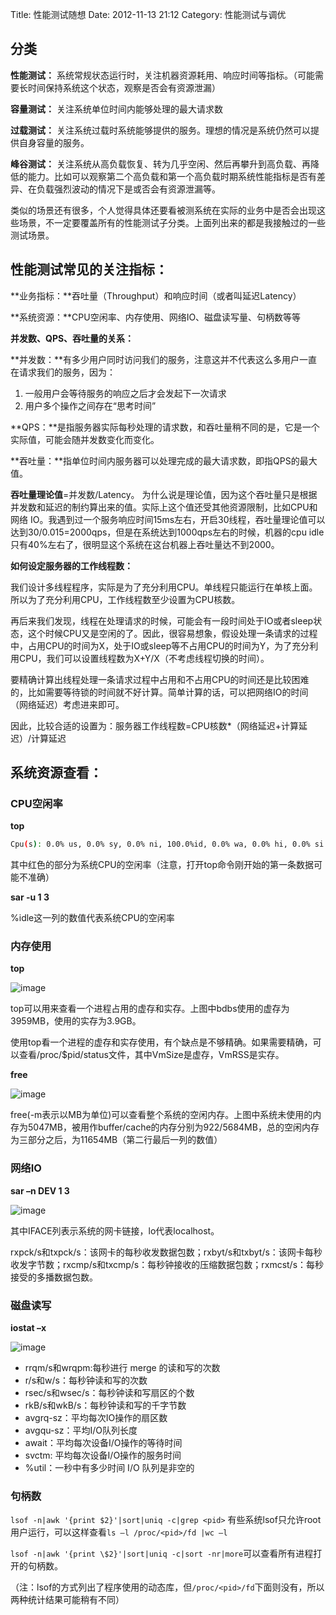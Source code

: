 Title: 性能测试随想
Date: 2012-11-13 21:12
Category: 性能测试与调优

## 分类

**性能测试：** 系统常规状态运行时，关注机器资源耗用、响应时间等指标。（可能需要长时间保持系统这个状态，观察是否会有资源泄漏）

**容量测试：** 关注系统单位时间内能够处理的最大请求数

**过载测试：** 关注系统过载时系统能够提供的服务。理想的情况是系统仍然可以提供自身容量的服务。

**峰谷测试：** 关注系统从高负载恢复、转为几乎空闲、然后再攀升到高负载、再降低的能力。比如可以观察第二个高负载和第一个高负载时期系统性能指标是否有差异、在负载强烈波动的情况下是或否会有资源泄漏等。

类似的场景还有很多，个人觉得具体还要看被测系统在实际的业务中是否会出现这些场景，不一定要覆盖所有的性能测试子分类。上面列出来的都是我接触过的一些测试场景。


## 性能测试常见的关注指标：

**业务指标：**吞吐量（Throughput）和响应时间（或者叫延迟Latency）

**系统资源：**CPU空闲率、内存使用、网络IO、磁盘读写量、句柄数等等

**并发数、QPS、吞吐量的关系：**

**并发数：**有多少用户同时访问我们的服务，注意这并不代表这么多用户一直在请求我们的服务，因为：

1. 一般用户会等待服务的响应之后才会发起下一次请求 
2. 用户多个操作之间存在“思考时间”

**QPS：**是指服务器实际每秒处理的请求数，和吞吐量稍不同的是，它是一个实际值，可能会随并发数变化而变化。

**吞吐量：**指单位时间内服务器可以处理完成的最大请求数，即指QPS的最大值。

**吞吐量理论值**=并发数/Latency。
为什么说是理论值，因为这个吞吐量只是根据并发数和延迟的制约算出来的值。实际上这个值还受其他资源限制，比如CPU和网络 IO。我遇到过一个服务响应时间15ms左右，开启30线程，吞吐量理论值可以达到30/0.015=2000qps，但是在系统达到1000qps左右的时候，机器的cpu idle只有40%左右了，很明显这个系统在这台机器上吞吐量达不到2000。

**如何设定服务器的工作线程数：**

我们设计多线程程序，实际是为了充分利用CPU。单线程只能运行在单核上面。所以为了充分利用CPU，工作线程数至少设置为CPU核数。

再后来我们发现，线程在处理请求的时候，可能会有一段时间处于IO或者sleep状态，这个时候CPU又是空闲的了。因此，很容易想象，假设处理一条请求的过程中，占用CPU的时间为X，处于IO或sleep等不占用CPU的时间为Y，为了充分利用CPU，我们可以设置线程数为X+Y/X（不考虑线程切换的时间）。

要精确计算出线程处理一条请求过程中占用和不占用CPU的时间还是比较困难的，比如需要等待锁的时间就不好计算。简单计算的话，可以把网络IO的时间（网络延迟）考虑进来即可。

因此，比较合适的设置为：服务器工作线程数=CPU核数\*（网络延迟+计算延迟）/计算延迟

## 系统资源查看：

### CPU空闲率

**top**
```bash
Cpu(s): 0.0% us, 0.0% sy, 0.0% ni, 100.0%id, 0.0% wa, 0.0% hi, 0.0% si
```

其中红色的部分为系统CPU的空闲率（注意，打开top命令刚开始的第一条数据可能不准确）

**sar -u 1 3**

%idle这一列的数值代表系统CPU的空闲率

### 内存使用

**top**

![image](http://images.cnblogs.com/cnblogs_com/wujianlundao/201211/201211132111595955.jpg "clip_image002")

top可以用来查看一个进程占用的虚存和实存。上图中bdbs使用的虚存为3959MB，使用的实存为3.9GB。

使用top看一个进程的虚存和实存使用，有个缺点是不够精确。如果需要精确，可以查看/proc/\$pid/status文件，其中VmSize是虚存，VmRSS是实存。

**free**

![image](http://images.cnblogs.com/cnblogs_com/wujianlundao/201211/201211132112001386.jpg "clip_image004")

free(-m表示以MB为单位)可以查看整个系统的空闲内存。上图中系统未使用的内存为5047MB，被用作buffer/cache的内存分别为922/5684MB，总的空闲内存为三部分之后，为11654MB（第二行最后一列的数值）

### 网络IO

**sar –n DEV 1 3**

![image](http://images.cnblogs.com/cnblogs_com/wujianlundao/201211/201211132112007515.png "image")

其中IFACE列表示系统的网卡链接，lo代表localhost。

rxpck/s和txpck/s：该网卡的每秒收发数据包数；rxbyt/s和txbyt/s：该网卡每秒收发字节数；rxcmp/s和txcmp/s：每秒钟接收的压缩数据包数；rxmcst/s：每秒接受的多播数据包数。

### 磁盘读写

**iostat –x**

![image](http://images.cnblogs.com/cnblogs_com/wujianlundao/201211/2012111321120189.png "image")

- rrqm/s和wrqpm:每秒进行 merge 的读和写的次数
- r/s和w/s：每秒钟读和写的次数
- rsec/s和wsec/s：每秒钟读和写扇区的个数
- rkB/s和wkB/s：每秒钟读和写的千字节数
- avgrq-sz：平均每次IO操作的扇区数
- avgqu-sz：平均I/O队列长度
- await：平均每次设备I/O操作的等待时间
- svctm: 平均每次设备I/O操作的服务时间
- %util：一秒中有多少时间 I/O 队列是非空的

### 句柄数

`lsof -n|awk '{print $2}'|sort|uniq -c|grep <pid>` 有些系统lsof只允许root用户运行，可以这样查看`ls –l /proc/<pid>/fd |wc –l`

`lsof -n|awk '{print \$2}'|sort|uniq -c|sort -nr|more`可以查看所有进程打开的句柄数。

（注：lsof的方式列出了程序使用的动态库，但`/proc/<pid>/fd`下面则没有，所以两种统计结果可能稍有不同）

